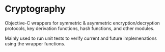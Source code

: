 # Cryptography
Objective-C wrappers for symmetric & asymmetric encryption/decryption protocols, key derivation functions, hash functions, and other modules.

Mainly used to run unit tests to verify current and future implemenations using the wrapper functions.
